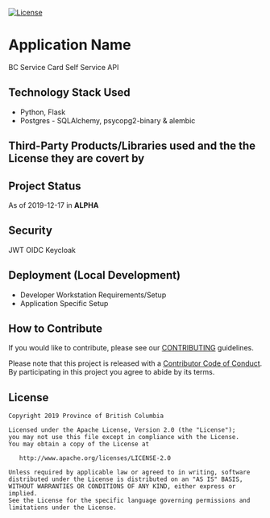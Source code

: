 [![License](https://img.shields.io/badge/License-Apache%202.0-blue.svg)](LICENSE)


# Application Name

BC Service Card Self Service API

## Technology Stack Used
* Python, Flask
* Postgres -  SQLAlchemy, psycopg2-binary & alembic 

## Third-Party Products/Libraries used and the the License they are covert by

## Project Status
As of 2019-12-17 in **ALPHA**

## Security

JWT OIDC Keycloak

## Deployment (Local Development)

* Developer Workstation Requirements/Setup
* Application Specific Setup

## How to Contribute

If you would like to contribute, please see our [CONTRIBUTING](../CONTRIBUTING.md) guidelines.

Please note that this project is released with a [Contributor Code of Conduct](../CODE_OF_CONDUCT.md). 
By participating in this project you agree to abide by its terms.

## License

    Copyright 2019 Province of British Columbia

    Licensed under the Apache License, Version 2.0 (the "License");
    you may not use this file except in compliance with the License.
    You may obtain a copy of the License at

       http://www.apache.org/licenses/LICENSE-2.0

    Unless required by applicable law or agreed to in writing, software
    distributed under the License is distributed on an "AS IS" BASIS,
    WITHOUT WARRANTIES OR CONDITIONS OF ANY KIND, either express or implied.
    See the License for the specific language governing permissions and
    limitations under the License.
    
